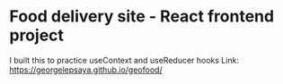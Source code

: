 # Food delivery site - React frontend project
I built this to practice useContext and useReducer hooks
Link: https://georgelepsaya.github.io/geofood/
